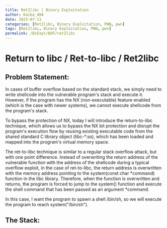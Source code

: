 ```yaml
---
title: Ret2libc | Binary Exploitation
author: Kaiba_404
date: 2023-07-11
categories: [Ret2libc, Binary Exploitation, PWN, pwn]
tags: [Ret2libc, Binary Exploitation, PWN, pwn]
permalink: /BiExpt/BOF/ret2libc
---
```


# Return to libc / Ret-to-libc / Ret2libc

## Problem Statement:

In cases of buffer overflow based on the standard stack, we simply need to write shellcode into the vulnerable program's stack and execute it. However, if the program has the NX (non-executable) feature enabled (which is the case with newer systems), we cannot execute shellcode from the program's stack.

To bypass the protection of NX, today I will introduce the return-to-libc technique, which allows us to bypass the NX bit protection and disrupt the program's execution flow by reusing existing executable code from the shared standard C library object (libc-*.so), which has been loaded and mapped into the program's virtual memory space.

The ret-to-libc technique is similar to a regular stack overflow attack, but with one point difference. Instead of overwriting the return address of the vulnerable function with the address of the shellcode during a typical overflow exploit, in the case of ret-to-libc, the return address is overwritten with the memory address pointing to the system(const char *command) function in the libc library. Therefore, when the function is overwritten and returns, the program is forced to jump to the system() function and execute the shell command that has been passed as an argument *command.

In this case, I want the program to spawn a shell /bin/sh, so we will execute the program to reach system("/bin/sh").


## The Stack:

